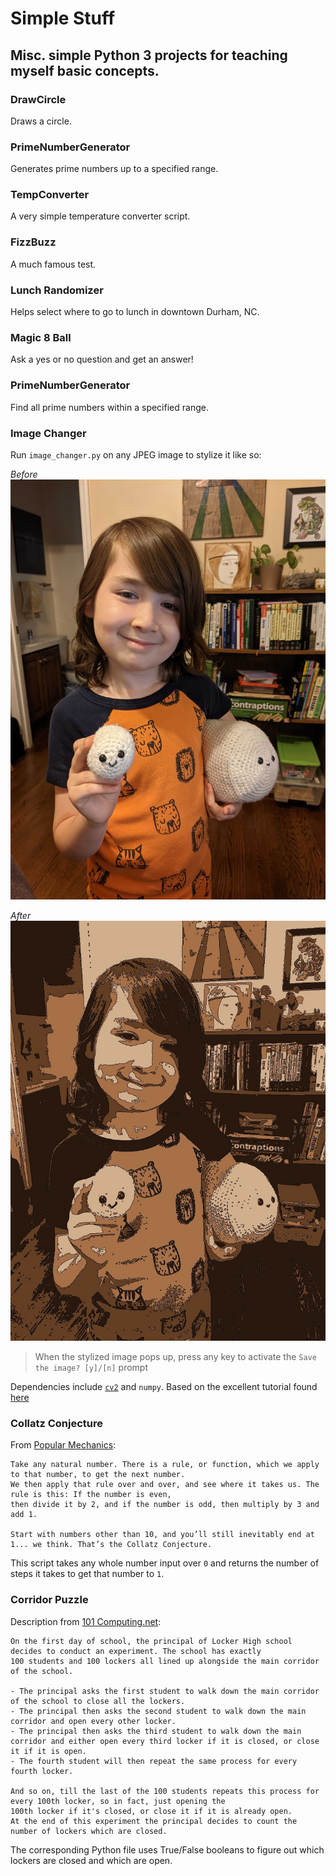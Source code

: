 # Simple Stuff

## Misc. simple Python 3 projects for teaching myself basic concepts.


### **DrawCircle**

Draws a circle.


### **PrimeNumberGenerator**

Generates prime numbers up to a specified range.


### **TempConverter**

A very simple temperature converter script.


### **FizzBuzz**

A much famous test.


### **Lunch Randomizer**

Helps select where to go to lunch in downtown Durham, NC.


### **Magic 8 Ball**

Ask a yes or no question and get an answer!


### **PrimeNumberGenerator**

Find all prime numbers within a specified range.


### **Image Changer**

Run `image_changer.py` on any JPEG image to stylize it like so:

_Before_
![Original Photo](images/august_marshmallows.jpg)

_After_
![Altered Photo](images/cartoonized_august_marshmallows.jpg)

> When the stylized image pops up, press any key to activate the `Save the image? [y]/[n]` prompt

Dependencies include [`cv2`](https://pypi.org/project/opencv-python/) and `numpy`. Based on the excellent tutorial found [here](https://dev.to/stokry/how-to-cartoonize-an-image-with-python-1e01)


### **Collatz Conjecture**

From [Popular Mechanics](https://www.popularmechanics.com/science/math/a29033918/math-riddle-collatz-conjecture/):
```
Take any natural number. There is a rule, or function, which we apply to that number, to get the next number.
We then apply that rule over and over, and see where it takes us. The rule is this: If the number is even,
then divide it by 2, and if the number is odd, then multiply by 3 and add 1.

Start with numbers other than 10, and you’ll still inevitably end at 1... we think. That’s the Collatz Conjecture.
```

This script takes any whole number input over `0` and returns the number of steps it takes to get that number to `1`.



### **Corridor Puzzle**

Description from [101 Computing.net](https://www.101computing.net/the-school-lockers-puzzle/):

```
On the first day of school, the principal of Locker High school decides to conduct an experiment. The school has exactly
100 students and 100 lockers all lined up alongside the main corridor of the school.

- The principal asks the first student to walk down the main corridor of the school to close all the lockers.
- The principal then asks the second student to walk down the main corridor and open every other locker.
- The principal then asks the third student to walk down the main corridor and either open every third locker if it is closed, or close it if it is open.
- The fourth student will then repeat the same process for every fourth locker.

And so on, till the last of the 100 students repeats this process for every 100th locker, so in fact, just opening the
100th locker if it's closed, or close it if it is already open.
At the end of this experiment the principal decides to count the number of lockers which are closed.
```

The corresponding Python file uses True/False booleans to figure out which lockers are closed and which are open.

